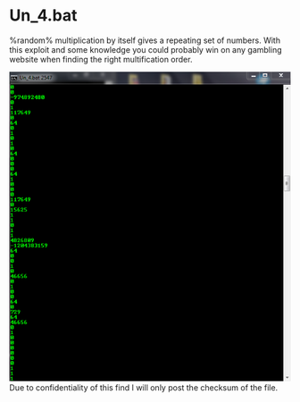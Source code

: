 # Un_4.bat
%random% multiplication by itself gives a repeating set of numbers.
With this exploit and some knowledge you could probably win on any gambling website when finding the right multification order.

![data](https://github.com/V3RDAD/Un_4.bat/blob/main/un4bat.PNG?raw=true)
Due to confidentiality of this find I will only post the checksum of the file.
